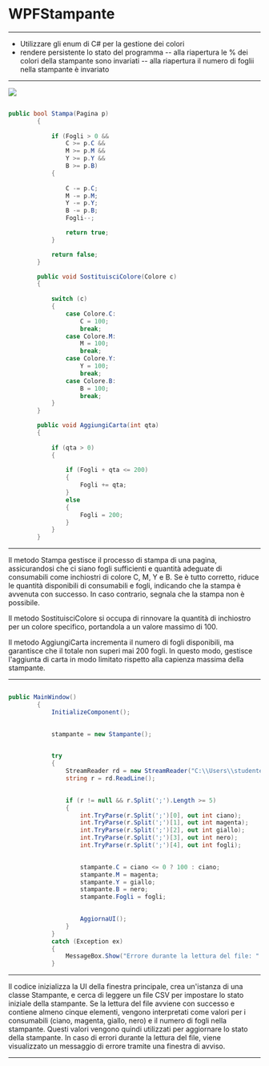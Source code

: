# WPFStampante
***
- Utilizzare gli enum di C# per la gestione dei colori
- rendere persistente lo stato del programma
  -- alla riapertura le % dei colori della stampante sono invariati
  -- alla riapertura il numero di foglii nella stampante è invariato
***


<img src="https://github.com/ale02082000/WPFStampante/assets/127590077/aa35f838-b912-4abd-8377-f8550904f774">






``` c#

public bool Stampa(Pagina p)
        {
           
            if (Fogli > 0 &&
                C >= p.C &&
                M >= p.M &&
                Y >= p.Y &&
                B >= p.B)
            {
                
                C -= p.C;
                M -= p.M;
                Y -= p.Y;
                B -= p.B;
                Fogli--;

                return true; 
            }

            return false;
        }

        public void SostituisciColore(Colore c)
        {
            
            switch (c)
            {
                case Colore.C:
                    C = 100;
                    break;
                case Colore.M:
                    M = 100;
                    break;
                case Colore.Y:
                    Y = 100;
                    break;
                case Colore.B:
                    B = 100;
                    break;
            }
        }

        public void AggiungiCarta(int qta)
        {
           
            if (qta > 0)
            {
                
                if (Fogli + qta <= 200)
                {
                    Fogli += qta;
                }
                else
                {
                    Fogli = 200;
                }
            }
        }
```

***
Il metodo Stampa gestisce il processo di stampa di una pagina, assicurandosi che ci siano fogli sufficienti e quantità adeguate di consumabili come inchiostri di colore C, M, Y e B. Se è tutto corretto, riduce le quantità disponibili di consumabili e fogli, indicando che la stampa è avvenuta con successo. In caso contrario, segnala che la stampa non è possibile.

Il metodo SostituisciColore si occupa di rinnovare la quantità di inchiostro per un colore specifico, portandola a un valore massimo di 100.

Il metodo AggiungiCarta incrementa il numero di fogli disponibili, ma garantisce che il totale non superi mai 200 fogli. In questo modo, gestisce l'aggiunta di carta in modo limitato rispetto alla capienza massima della stampante.

***









``` c#

public MainWindow()
        {
            InitializeComponent();

            
            stampante = new Stampante();

            
            try
            {
                StreamReader rd = new StreamReader("C:\\Users\\studente.ITTSBELLUZZIDAV\\Desktop\\WPFStampante-main\\bartolucci.alessandro.4i.Stampante\\bartolucci.alessandro.4i.Stampante\\Models\\persistente.csv");
                string r = rd.ReadLine();

                
                if (r != null && r.Split(';').Length >= 5)
                {
                    int.TryParse(r.Split(';')[0], out int ciano);
                    int.TryParse(r.Split(';')[1], out int magenta);
                    int.TryParse(r.Split(';')[2], out int giallo);
                    int.TryParse(r.Split(';')[3], out int nero);
                    int.TryParse(r.Split(';')[4], out int fogli);

                   
                    stampante.C = ciano <= 0 ? 100 : ciano;
                    stampante.M = magenta;
                    stampante.Y = giallo;
                    stampante.B = nero;
                    stampante.Fogli = fogli;

                   
                    AggiornaUI();
                }
            }
            catch (Exception ex)
            {
                MessageBox.Show("Errore durante la lettura del file: " + ex.Message);
            } 

```

***
Il codice inizializza la UI della finestra principale, crea un'istanza di una classe Stampante, e cerca di leggere un file CSV per impostare lo stato iniziale della stampante. Se la lettura del file avviene con successo e contiene almeno cinque elementi, vengono interpretati come valori per i consumabili (ciano, magenta, giallo, nero) e il numero di fogli nella stampante. Questi valori vengono quindi utilizzati per aggiornare lo stato della stampante. In caso di errori durante la lettura del file, viene visualizzato un messaggio di errore tramite una finestra di avviso.
***






